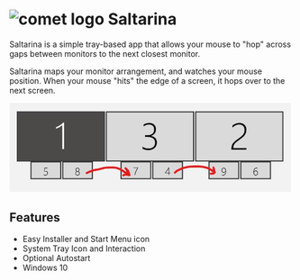 # <img src="/Saltarina/Resources/comet.ico" alt="comet logo" width="50"/> Saltarina 
Saltarina is a simple tray-based app that allows your mouse to "hop" across gaps between monitors to the next closest monitor.

Saltarina maps your monitor arrangement, and watches your mouse position. When your mouse "hits" the edge of a screen, it hops over to the next screen. 

<img src="saltarina_usage.jpg" alt="monitor arrangement" width="500"/>

## Features
- Easy Installer and Start Menu icon
- System Tray Icon and Interaction 
- Optional Autostart
- Windows 10